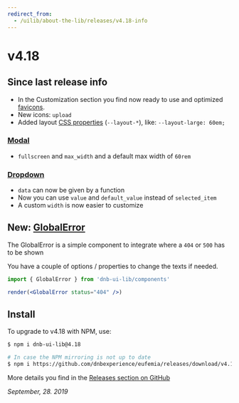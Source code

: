 ```yaml
---
redirect_from:
  - /uilib/about-the-lib/releases/v4.18-info
---
```


# v4.18

## Since last release info

- In the Customization section you find now ready to use and optimized [favicons](/uilib/usage/customisation#favicon-and-manifest).
- New icons: `upload`
- Added layout [CSS properties](https://eufemia.dnb.no/uilib/usage/layout#sizing) (`--layout-*`), like: `--layout-large: 60em;`

### [Modal](/uilib/components/modal)

- `fullscreen` and `max_width` and a default max width of `60rem`

### [Dropdown](/uilib/components/dropdown)

- `data` can now be given by a function
- Now you can use `value` and `default_value` instead of `selected_item`
- A custom `width` is now easier to customize

## New: [GlobalError](/uilib/components/global-error)

The GlobalError is a simple component to integrate where a `404` or `500` has to be shown

You have a couple of options / properties to change the texts if needed.

```jsx
import { GlobalError } from 'dnb-ui-lib/components'

render(<GlobalError status="404" />)
```

## Install

To upgrade to v4.18 with NPM, use:

```bash
$ npm i dnb-ui-lib@4.18

# In case the NPM mirroring is not up to date
$ npm i https://github.com/dnbexperience/eufemia/releases/download/v4.18.0/dnb-ui-lib-4.18.0.tgz
```

More details you find in the [Releases section on GitHub](https://github.com/dnbexperience/eufemia/releases)

_September, 28. 2019_
